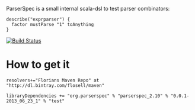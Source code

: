 ParserSpec is a small internal scala-dsl to test parser combinators: 

    describe("exprparser") {
      factor mustParse "1" toAnything
    }

[![Build Status](https://travis-ci.org/flosell/parserspec.png?branch=master)](https://travis-ci.org/flosell/parserspec)


How to get it
=============

    resolvers+="Florians Maven Repo" at "http://dl.bintray.com/flosell/maven"
       
    libraryDependencies += "org.parserspec" % "parserspec_2.10" % "0.0.1-2013_06_23_1" % "test"
